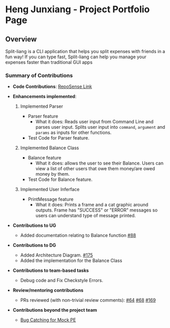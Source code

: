# Heng Junxiang - Project Portfolio Page

## Overview

Split-liang is a CLI application that helps you split expenses with friends in a fun way! If you can type fast,
Split-liang can help you manage your expenses faster than traditional GUI apps

### Summary of Contributions

* **Code Contributions**:
  [RepoSense Link](https://nus-cs2113-ay2324s2.github.io/tp-dashboard/?search=&sort=groupTitle&sortWithin=title&timeframe=commit&mergegroup=&groupSelect=groupByRepos&breakdown=true&checkedFileTypes=docs~functional-code~test-code~other&since=2024-02-23&tabOpen=true&tabType=authorship&tabAuthor=Cohii2&tabRepo=AY2324S2-CS2113-T15-3%2Ftp%5Bmaster%5D&authorshipIsMergeGroup=false&authorshipFileTypes=docs~functional-code~test-code~other&authorshipIsBinaryFileTypeChecked=false&authorshipIsIgnoredFilesChecked=false)


* **Enhancements implemented**:

    1. Implemented Parser
        * Parser feature
            * What it does: Reads user input from Command Line and parses user input.
              Splits user input into `command`, `argument` and `params` as inputs for other functions.
        * Test Code for Parser feature.
            
    2. Implemented Balance Class
        * Balance feature
          * What it does: allows the user to see their Balance. Users can view a list of other users that 
            owe them money/are owed money by them.
       * Test Code for Balance feature.
    
    3. Implemented User Inferface
        * PrintMessage feature
          * What it does: Prints a frame and a cat graphic around outputs. 
            Frame has "SUCCESS" or "ERROR" messages so users can understand type of message printed.
  

* **Contributions to UG**
    * Added documentation relating to Balance function [#88](https://github.com/AY2324S2-CS2113-T15-3/tp/pull/88)


* **Contributions to DG**
    * Added Architecture Diagram. [#175](https://github.com/AY2324S2-CS2113-T15-3/tp/pull/175)
    * Added the implementation for the Balance Class 


* **Contributions to team-based tasks**
    * Debug code and Fix Checkstyle Errors. 


* **Review/mentoring contributions**
    * PRs reviewed (with non-trivial review comments): 
    [#64](https://github.com/AY2324S2-CS2113-T15-3/tp/pull/64)
    [#68](https://github.com/AY2324S2-CS2113-T15-3/tp/pull/68)
    [#169](https://github.com/AY2324S2-CS2113-T15-3/tp/pull/169)
    


* **Contributions beyond the project team**
  * [Bug Catching for Mock PE](https://github.com/Cohii2/ped/issues)



